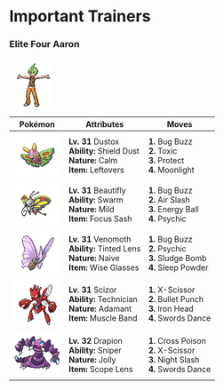 # Important Trainers

### Elite Four Aaron

![Elite Four Aaron](../../assets/important_trainers/aaron.png)

| Pokémon | Attributes | Moves |
|:-------:|------------|-------|
| ![Dustox](../../assets/sprites/dustox/front.gif) | **Lv. 31** Dustox<br>**Ability:** Shield Dust<br>**Nature:** Calm<br>**Item:** Leftovers | **1.** Bug Buzz<br>**2.** Toxic<br>**3.** Protect<br>**4.** Moonlight |
| ![Beautifly](../../assets/sprites/beautifly/front.gif) | **Lv. 31** Beautifly<br>**Ability:** Swarm<br>**Nature:** Mild<br>**Item:** Focus Sash | **1.** Bug Buzz<br>**2.** Air Slash<br>**3.** Energy Ball<br>**4.** Psychic |
| ![Venomoth](../../assets/sprites/venomoth/front.gif) | **Lv. 31** Venomoth<br>**Ability:** Tinted Lens<br>**Nature:** Naive<br>**Item:** Wise Glasses | **1.** Bug Buzz<br>**2.** Psychic<br>**3.** Sludge Bomb<br>**4.** Sleep Powder |
| ![Scizor](../../assets/sprites/scizor/front.gif) | **Lv. 31** Scizor<br>**Ability:** Technician<br>**Nature:** Adamant<br>**Item:** Muscle Band | **1.** X-Scissor<br>**2.** Bullet Punch<br>**3.** Iron Head<br>**4.** Swords Dance |
| ![Drapion](../../assets/sprites/drapion/front.gif) | **Lv. 32** Drapion<br>**Ability:** Sniper<br>**Nature:** Jolly<br>**Item:** Scope Lens | **1.** Cross Poison<br>**2.** X-Scissor<br>**3.** Night Slash<br>**4.** Swords Dance |


